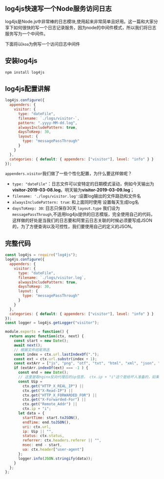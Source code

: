 ## log4js快速写一个Node服务访问日志
log4js是Node.js中非常棒的日志模块,使用起来非常简单且好用。这一篇和大家分享下如何很快的写一个日志记录服务，因为node的中间件模式，所以我们将日志服务写为一个中间件。

下面将以`koa`为例写一个访问日志中间件
## 安装log4js
```bash
npm install log4js
```
## log4js配置讲解
```js
log4js.configure({
  appenders: {
    visitor: {
      type: "dateFile", 
      filename: `./logs/visitor-`,
      pattern: ".yyyy-MM-dd.log",
      alwaysIncludePattern: true,
      daysToKeep: 30,
      layout: {
        type: "messagePassThrough"
      }
    }
  },
  categories: { default: { appenders: ["visitor"], level: "info" } }
});
```
`appenders.visitor`我们做了一些个性化配置，为什么要这样做呢？
- `type: "dateFile"`：日志文件可以安特定的日期模式滚动，例如今天输出为**visitor-2019-03-08.log**，明天输为**visitor-2019-03-09.log**；
- `filename: './logs/visitor.log'`:设置log输出的文件路劲和文件名
- `alwaysIncludePattern: true`: 和上面同时使用 设置每天生成log名
- `daysToKeep: 30`: 日志只保存30天
`layout.type` 我们设为`messagePassThrough`,不适用log4js提供的日志模版，完全使用自己的代码，这样做的好处是当我们的日志要和阿里云日志关联的时候必须要写成JSON的，为了方便查询以及可控性，我们要使用自己的定义的JSON。


## 完整代码
```js
const log4js = require("log4js");
log4js.configure({
  appenders: {
    visitor: {
      type: "dateFile", 
      filename: `./logs/visitor.log`,
      alwaysIncludePattern: true,
      daysToKeep: 30,
      layout: {
        type: "messagePassThrough"
      }
    }
  },
  categories: { default: { appenders: ["visitor"], level: "info" } }
});
const logger = log4js.getLogger("visitor");

module.exports = function() {
  return async function(ctx, next) {
    const start = new Date();
    await next();
    // 根据文件结尾筛选
    const index = ctx.url.lastIndexOf(".");
    const ext = ctx.url.substr(index + 1);
    const extArr = ["js", "png", "otf", "txt", "html", "xml", "json", "ico"]; 
    if (extArr.indexOf(ext) === -1 ) {
      const end = new Date();
      // 这里是取nginx反向代理后的ip信息， ctx.ip + "i"这个是给坏人准备的，如果ip结尾带了i且不是你们公司的ip，那是有很大概率是坏人的。如果你们没有使用nginx那就只取 ctx.ip。
      const Uip =
        ctx.get("HTTP_X_REAL_IP") ||
        ctx.get("X-Read-IP") ||
        ctx.get("HTTP_X_FORWARDED_FOR") ||
        ctx.get("X-Forwarded-For") ||
        ctx.get("Remote_Addr") ||
        ctx.ip + "i";
      let data = {
        startTime: start.toJSON(),
        endTime: end.toJSON(),
        uri: ctx.url,
        ip: Uip || "",
        status: ctx.status,
        referrer: ctx.headers.referer || "",
        msec: end - start,
        ua: ctx.header["user-agent"]
      };
      logger.info(JSON.stringify(data));
    }
  };
};

```